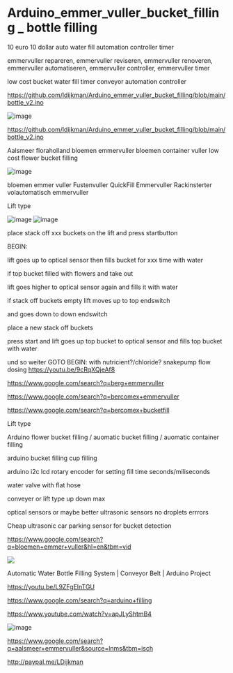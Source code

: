 # Arduino_emmer_vuller_bucket_filling _ bottle filling

10 euro 10 dollar auto water fill automation controller timer

emmervuller repareren, emmervuller reviseren, emmervuller renoveren, emmervuller automatiseren, emmervuller controller, emmervuller timer 

low cost bucket water fill timer conveyor automation controller

https://github.com/ldijkman/Arduino_emmer_vuller_bucket_filling/blob/main/bottle_v2.ino

![image](https://user-images.githubusercontent.com/45427770/144734437-b7007db6-d339-4239-bf22-a815432fa71b.png)

https://github.com/ldijkman/Arduino_emmer_vuller_bucket_filling/blob/main/bottle_v2.ino

Aalsmeer floraholland bloemen emmervuller bloemen container vuller low cost flower bucket filling

![image](https://user-images.githubusercontent.com/45427770/144736042-96022345-2486-46af-85d5-958ef996d3bb.png)

bloemen emmer vuller Fustenvuller QuickFill Emmervuller Rackinsterter volautomatisch emmervuller

Lift type 

![image](https://user-images.githubusercontent.com/45427770/144736990-afe15bbb-2e55-4d07-9809-1b7f57647ccf.png)
![image](https://user-images.githubusercontent.com/45427770/144736551-9788f28a-9d06-4d0c-8117-9c16055530d4.png)


place stack off xxx buckets on the lift and press startbutton

BEGIN:

lift goes up to optical sensor then fills bucket for xxx time with water

if top bucket filled with flowers and take out 

lift goes higher to optical sensor again and fills it with water

if stack off buckets empty lift moves up to top endswitch 

and goes down to down endswitch

place a new stack off buckets

press start and lift goes up top bucket to optical sensor and fills top bucket with water

und so weiter GOTO BEGIN: with nutricient?/chloride? snakepump flow dosing https://youtu.be/9cRqXQjeAf8

https://www.google.com/search?q=berg+emmervuller

https://www.google.com/search?q=bercomex+emmervuller

https://www.google.com/search?q=bercomex+bucketfill

Lift type 


Arduino flower bucket filling / auomatic bucket filling / auomatic container filling

arduino bucket filling cup filling

arduino i2c lcd rotary encoder for setting fill time seconds/miliseconds

water valve with flat hose

conveyer or lift type up down max

optical sensors or maybe better ultrasonic sensors no droplets errrors

Cheap ultrasonic car parking sensor for bucket detection

https://www.google.com/search?q=bloemen+emmer+vuller&hl=en&tbm=vid



<img src="https://youtu.be/L9ZFgElnTGU">

Automatic Water Bottle Filling System | Conveyor Belt | Arduino Project

https://youtu.be/L9ZFgElnTGU


https://www.google.com/search?q=arduino+filling

https://www.youtube.com/watch?v=apJLyShtmB4

![image](https://user-images.githubusercontent.com/45427770/144734437-b7007db6-d339-4239-bf22-a815432fa71b.png)


https://www.google.com/search?q=aalsmeer+emmervuller&source=lnms&tbm=isch

http://paypal.me/LDijkman
